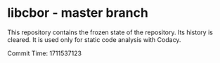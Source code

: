 # libcbor - master branch

This repository contains the frozen state of the repository.
Its history is cleared. It is used only for static code
analysis with Codacy.

Commit Time: 1711537123